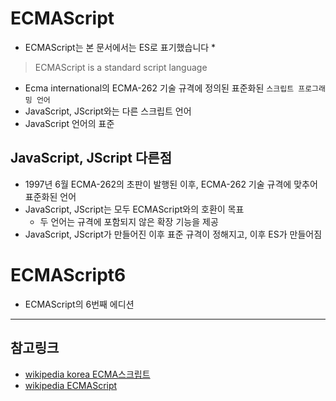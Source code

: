 # ECMAScript
* ECMAScript는 본 문서에서는 ES로 표기했습니다 *
> ECMAScript is a standard script language

- Ecma international의 ECMA-262 기술 규격에 정의된 표준화된 `스크립트 프로그래밍 언어`
- JavaScript, JScript와는 다른 스크립트 언어
- JavaScript 언어의 표준

## JavaScript, JScript 다른점
- 1997년 6월 ECMA-262의 초판이 발행된 이후, ECMA-262 기술 규격에 맞추어 표준화된 언어
- JavaScript, JScript는 모두 ECMAScript와의 호환이 목표
    - 두 언어는 규격에 포함되지 않은 확장 기능을 제공
- JavaScript, JScript가 만들어진 이후 표준 규격이 정해지고, 이후 ES가 만들어짐

# ECMAScript6
- ECMAScript의 6번째 에디션

---
## 참고링크
- [wikipedia korea ECMA스크립트](https://ko.wikipedia.org/wiki/ECMA스크립트)
- [wikipedia ECMAScript](https://en.wikipedia.org/wiki/ECMAScript)
